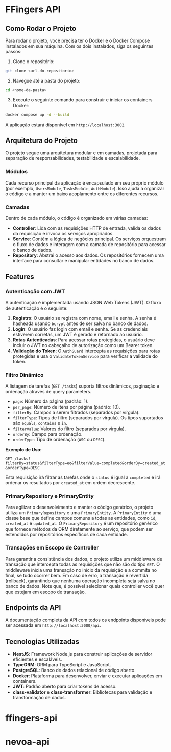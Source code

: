 # FFingers API

## Como Rodar o Projeto

Para rodar o projeto, você precisa ter o Docker e o Docker Compose instalados em sua máquina. Com os dois instalados, siga os seguintes passos:

1. Clone o repositório:

```bash
git clone <url-do-repositorio>
```

2. Navegue até a pasta do projeto:

```bash
cd <nome-da-pasta>
```

3. Execute o seguinte comando para construir e iniciar os containers Docker:

```bash
docker compose up -d --build
```

A aplicação estará disponível em `http://localhost:3002`.

## Arquitetura do Projeto

O projeto segue uma arquitetura modular e em camadas, projetada para separação de responsabilidades, testabilidade e escalabilidade.

### Módulos

Cada recurso principal da aplicação é encapsulado em seu próprio módulo (por exemplo, `UsersModule`, `TasksModule`, `AuthModule`). Isso ajuda a organizar o código e a manter um baixo acoplamento entre os diferentes recursos.

### Camadas

Dentro de cada módulo, o código é organizado em várias camadas:

- **Controller**: Lida com as requisições HTTP de entrada, valida os dados da requisição e invoca os serviços apropriados.
- **Service**: Contém a lógica de negócios principal. Os serviços orquestram o fluxo de dados e interagem com a camada de repositório para acessar o banco de dados.
- **Repository**: Abstrai o acesso aos dados. Os repositórios fornecem uma interface para consultar e manipular entidades no banco de dados.

## Features

### Autenticação com JWT

A autenticação é implementada usando JSON Web Tokens (JWT). O fluxo de autenticação é o seguinte:

1. **Registro**: O usuário se registra com nome, email e senha. A senha é hasheada usando `bcrypt` antes de ser salva no banco de dados.
2. **Login**: O usuário faz login com email e senha. Se as credenciais estiverem corretas, um JWT é gerado e retornado ao usuário.
3. **Rotas Autenticadas**: Para acessar rotas protegidas, o usuário deve incluir o JWT no cabeçalho de autorização como um Bearer token.
4. **Validação do Token**: O `AuthGuard` intercepta as requisições para rotas protegidas e usa o `ValidateTokenService` para verificar a validade do token.

### Filtro Dinâmico

A listagem de tarefas (`GET /tasks`) suporta filtros dinâmicos, paginação e ordenação através de query parameters.

- `page`: Número da página (padrão: 1).
- `per_page`: Número de itens por página (padrão: 10).
- `filterBy`: Campos a serem filtrados (separados por vírgula).
- `filterType`: Tipos de filtro (separados por vírgula). Os tipos suportados são `equals`, `contains` e `in`.
- `filterValue`: Valores do filtro (separados por vírgula).
- `orderBy`: Campo para ordenação.
- `orderType`: Tipo de ordenação (`ASC` ou `DESC`).

**Exemplo de Uso:**

`GET /tasks?filterBy=status&filterType=eq&filterValue=completed&orderBy=created_at&orderType=DESC`

Esta requisição irá filtrar as tarefas onde o `status` é igual a `completed` e irá ordenar os resultados por `created_at` em ordem decrescente.

### PrimaryRepository e PrimaryEntity

Para agilizar o desenvolvimento e manter o código genérico, o projeto utiliza um `PrimaryRepository` e uma `PrimaryEntity`. A `PrimaryEntity` é uma classe base que define campos comuns a todas as entidades, como `id`, `created_at` e `updated_at`. O `PrimaryRepository` é um repositório genérico que fornece métodos da ORM diretamente ao serviço, que podem ser estendidos por repositórios específicos de cada entidade.

### Transações em Escopo de Controller

Para garantir a consistência dos dados, o projeto utiliza um middleware de transação que intercepta todas as requisições que não são do tipo `GET`. O middleware inicia uma transação no início da requisição e a commita no final, se tudo ocorrer bem. Em caso de erro, a transação é revertida (rollback), garantindo que nenhuma operação incompleta seja salva no banco de dados. Note que, é possível selecionar quais controller você quer que estejam em escopo de transação.

## Endpoints da API

A documentação completa da API com todos os endpoints disponíveis pode ser acessada em `http://localhost:3000/api`.

## Tecnologias Utilizadas

- **NestJS**: Framework Node.js para construir aplicações de servidor eficientes e escaláveis.
- **TypeORM**: ORM para TypeScript e JavaScript.
- **PostgreSQL**: Banco de dados relacional de código aberto.
- **Docker**: Plataforma para desenvolver, enviar e executar aplicações em containers.
- **JWT**: Padrão aberto para criar tokens de acesso.
- **class-validator** e **class-transformer**: Bibliotecas para validação e transformação de dados.

# ffingers-api
# nevoa-api
